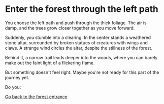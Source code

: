 # ⁠Enter the forest through the left path

You choose the left path and push through the thick foliage. The air is damp, and the trees grow closer together as you move forward.

Suddenly, you stumble into a clearing. In the center stands a weathered stone altar, surrounded by broken statues of creatures with wings and claws. A strange wind circles the altar, despite the stillness of the forest.

Behind it, a narrow trail leads deeper into the woods, where you can barely make out the faint light of a flickering flame.

But something doesn't feel right. Maybe you're not ready for this part of the journey yet.

Do you:

[Go back to the forest entrance](./intro.md)